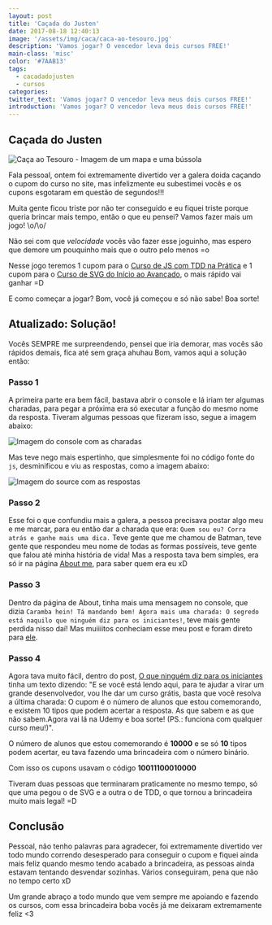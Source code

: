 ```yaml
---
layout: post
title: 'Caçada do Justen'
date: 2017-08-18 12:40:13
image: '/assets/img/caca/caca-ao-tesouro.jpg'
description: 'Vamos jogar? O vencedor leva dois cursos FREE!'
main-class: 'misc'
color: '#7AAB13'
tags:
  - cacadadojusten
  - cursos
categories:
twitter_text: 'Vamos jogar? O vencedor leva meus dois cursos FREE!'
introduction: 'Vamos jogar? O vencedor leva meus dois cursos FREE!'
---
```


## Caçada do Justen

![Caça ao Tesouro - Imagem de um mapa e uma bússola](/assets/img/caca/caca-ao-tesouro.jpg)

Fala pessoal, ontem foi extremamente divertido ver a galera doida caçando o cupom do curso no site, mas infelizmente eu subestimei vocês e os cupons esgotaram em questão de segundos!!!

Muita gente ficou triste por não ter conseguido e eu fiquei triste porque queria brincar mais tempo, então o que eu pensei? Vamos fazer mais um jogo! \o/\o/

Não sei com que _velocidade_ vocês vão fazer esse joguinho, mas espero que demore um pouquinho mais que o outro pelo menos =o

Nesse jogo teremos 1 cupom para o [Curso de JS com TDD na Prática](https://www.udemy.com/js-com-tdd-na-pratica/?couponCode=PROMOABR22) e 1 cupom para o [Curso de SVG do Início ao Avançado](https://www.udemy.com/aprendendo-svg-do-inicio-ao-avancado/learn/v4/?couponCode=PROMOABR22), o mais rápido vai ganhar =D

E como começar a jogar? Bom, você já começou e só não sabe! Boa sorte!

## Atualizado: Solução!

Vocês SEMPRE me surpreendendo, pensei que iria demorar, mas vocês são rápidos demais, fica até sem graça ahuhau
Bom, vamos aqui a solução então:

### Passo 1

A primeira parte era bem fácil, bastava abrir o console e lá iriam ter algumas charadas, para pegar a próxima era só executar a função do mesmo nome da resposta. Tiveram algumas pessoas que fizeram isso, segue a imagem abaixo:

![Imagem do console com as charadas](/assets/img/caca/console.png)

Mas teve nego mais espertinho, que simplesmente foi no código fonte do `js`, desminificou e viu as respostas, como a imagem abaixo:

![Imagem do source com as respostas](/assets/img/caca/source.png)

### Passo 2

Esse foi o que confundiu mais a galera, a pessoa precisava postar algo meu e me marcar, para eu então dar a charada que era: `Quem sou eu? Corra atrás e ganhe mais uma dica.` Teve gente que me chamou de Batman, teve gente que respondeu meu nome de todas as formas possíveis, teve gente que falou até minha história de vida! Mas a resposta tava bem simples, era só ir na página [About me](https://willianjusten.com.br/about/), para saber quem era eu xD

### Passo 3

Dentro da página de About, tinha mais uma mensagem no console, que dizia `Caramba hein! Tá mandando bem! Agora mais uma charada: O segredo está naquilo que ninguém diz para os iniciantes!`, teve mais gente perdida nisso daí! Mas muiiiitos conheciam esse meu post e foram direto para [ele](https://willianjusten.com.br/o-que-ninguem-diz-para-iniciantes/).

### Passo 4

Agora tava muito fácil, dentro do post, [O que ninguém diz para os iniciantes](https://willianjusten.com.br/o-que-ninguem-diz-para-iniciantes/) tinha um texto dizendo: "E se você está lendo aqui, para te ajudar a virar um grande desenvolvedor, vou lhe dar um curso grátis, basta que você resolva a última charada: O cupom é o número de alunos que estou comemorando, e existem 10 tipos que podem acertar a resposta. As que sabem e as que não sabem.Agora vai lá na Udemy e boa sorte! (PS.: funciona com qualquer curso meu!)".

O número de alunos que estou comemorando é **10000** e se só **10** tipos podem acertar, eu tava fazendo uma brincadeira com o número binário.

Com isso os cupons usavam o código **10011100010000**

Tiveram duas pessoas que terminaram praticamente no mesmo tempo, só que uma pegou o de SVG e a outra o de TDD, o que tornou a brincadeira muito mais legal! =D

## Conclusão

Pessoal, não tenho palavras para agradecer, foi extremamente divertido ver todo mundo correndo desesperado para conseguir o cupom e fiquei ainda mais feliz quando mesmo tendo acabado a brincadeira, as pessoas ainda estavam tentando desvendar sozinhas. Vários conseguiram, pena que não no tempo certo xD

Um grande abraço a todo mundo que vem sempre me apoiando e fazendo os cursos, com essa brincadeira boba vocês já me deixaram extremamente feliz <3
